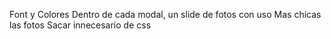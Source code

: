 Font y Colores
Dentro de cada modal, un slide de fotos con uso
Mas chicas las fotos
Sacar innecesario de css
